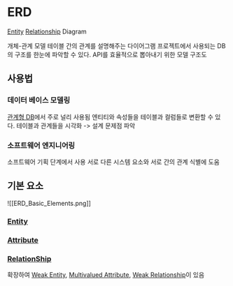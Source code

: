 # ERD
[Entity](Entity.md) [Relationship](Relationship) Diagram

개체-관계 모델
테이블 간의 관계를 설명해주는 다이어그램
프로젝트에서 사용되는 DB의 구조를 한눈에 파악할 수 있다.
API를 효율적으로 뽑아내기 위한 모델 구조도

## 사용법
### 데이터 베이스 모델링
[관계형 DB](RDB)에서 주로 널리 사용됨
엔티티와 속성들을 테이블과 컬럼들로 변환할 수 있다.
테이블과 관계들을 시각화 -> 설계 문제점 파악

### 소프트웨어 엔지니어링
소프트웨어 기획 단계에서 사용
서로 다른 시스템 요소와 서로 간의 관계 식별에 도움

## 기본 요소
![[ERD_Basic_Elements.png]]
### [Entity](Entity)
### [Attribute](Attribute)
### [RelationShip](RelationShip)

확장하여 [Weak Entity](Weak_Entity.md), [Multivalued Attribute](Multivalued_Attribute), [Weak Relationship](Weak_Relationship)이 있음